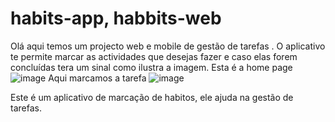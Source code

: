 # habits-app, habbits-web
Olá aqui temos um projecto web e mobile de gestão de tarefas .
O aplicativo te permite marcar as actividades que desejas fazer e caso elas forem concluídas tera um sinal como ilustra a imagem.
Esta é a home page
![image](https://github.com/mundinho340/habits-app/assets/72931424/ecd134bb-5165-4cf4-844a-32441d4cfcb1)
Aqui marcamos a tarefa
![image](https://github.com/mundinho340/habits-app/assets/72931424/924a7dce-eb8c-4aa3-9c2c-c657cb070b52)

Este é um aplicativo de marcação de habitos, ele ajuda na gestão de tarefas.



